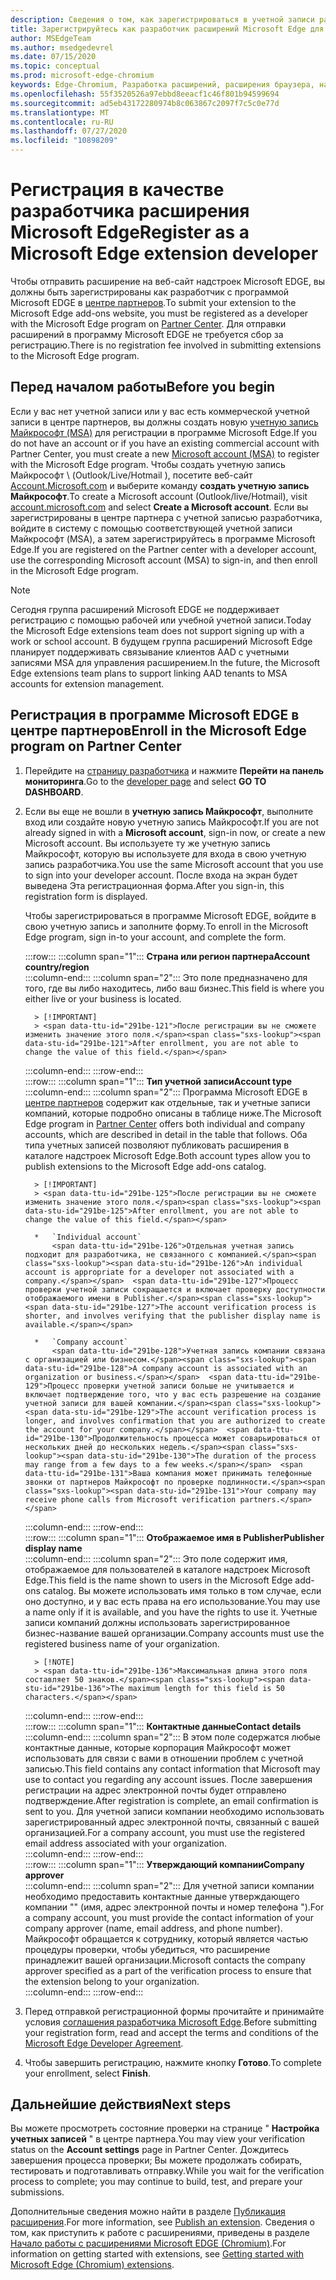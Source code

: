 ```yaml
---
description: Сведения о том, как зарегистрироваться в учетной записи разработчика, чтобы опубликовать расширения в магазине надстроек Microsoft Edge.
title: Зарегистрируйтесь как разработчик расширений Microsoft Edge для публикации расширений
author: MSEdgeTeam
ms.author: msedgedevrel
ms.date: 07/15/2020
ms.topic: conceptual
ms.prod: microsoft-edge-chromium
keywords: Edge-Chromium, Разработка расширений, расширения браузера, надстройки, центр партнеров, разработчик
ms.openlocfilehash: 55f3520526a97ebbd8eeacf1c46f801b94599694
ms.sourcegitcommit: ad5eb43172280974b8c063867c2097f7c5c0e77d
ms.translationtype: MT
ms.contentlocale: ru-RU
ms.lasthandoff: 07/27/2020
ms.locfileid: "10898209"
---
```

# <span data-ttu-id="291be-104">Регистрация в качестве разработчика расширения Microsoft Edge</span><span class="sxs-lookup"><span data-stu-id="291be-104">Register as a Microsoft Edge extension developer</span></span>  

<span data-ttu-id="291be-105">Чтобы отправить расширение на веб-сайт надстроек Microsoft EDGE, вы должны быть зарегистрированы как разработчик с программой Microsoft EDGE в [центре партнеров][MicrosoftPartnerCenter].</span><span class="sxs-lookup"><span data-stu-id="291be-105">To submit your extension to the Microsoft Edge add-ons website, you must be registered as a developer with the Microsoft Edge program on [Partner Center][MicrosoftPartnerCenter].</span></span>  <span data-ttu-id="291be-106">Для отправки расширений в программу Microsoft EDGE не требуется сбор за регистрацию.</span><span class="sxs-lookup"><span data-stu-id="291be-106">There is no registration fee involved in submitting extensions to the Microsoft Edge program.</span></span>  

## <span data-ttu-id="291be-107">Перед началом работы</span><span class="sxs-lookup"><span data-stu-id="291be-107">Before you begin</span></span>  

<span data-ttu-id="291be-108">Если у вас нет учетной записи или у вас есть коммерческой учетной записи в центре партнеров, вы должны создать новую [учетную запись Майкрософт (MSA)][WindowsCommunityEverythingAboutMicrosoftAccounts] для регистрации в программе Microsoft Edge.</span><span class="sxs-lookup"><span data-stu-id="291be-108">If you do not have an account or if you have an existing commercial account with Partner Center, you must create a new [Microsoft account (MSA)][WindowsCommunityEverythingAboutMicrosoftAccounts] to register with the Microsoft Edge program.</span></span>  <span data-ttu-id="291be-109">Чтобы создать учетную запись Майкрософт \ (Outlook/Live/Hotmail \), посетите веб-сайт [Account.Microsoft.com][MicrosoftAccount] и выберите команду **создать учетную запись Майкрософт**.</span><span class="sxs-lookup"><span data-stu-id="291be-109">To create a Microsoft account \(Outlook/live/Hotmail\), visit [account.microsoft.com][MicrosoftAccount] and select **Create a Microsoft account**.</span></span>  <span data-ttu-id="291be-110">Если вы зарегистрированы в центре партнера с учетной записью разработчика, войдите в систему с помощью соответствующей учетной записи Майкрософт (MSA), а затем зарегистрируйтесь в программе Microsoft Edge.</span><span class="sxs-lookup"><span data-stu-id="291be-110">If you are registered on the Partner center with a developer account, use the corresponding Microsoft account \(MSA\) to sign-in, and then enroll in the Microsoft Edge program.</span></span>  

> [!NOTE]
> <span data-ttu-id="291be-111">Сегодня группа расширений Microsoft EDGE не поддерживает регистрацию с помощью рабочей или учебной учетной записи.</span><span class="sxs-lookup"><span data-stu-id="291be-111">Today the Microsoft Edge extensions team does not support signing up with a work or school account.</span></span>  <span data-ttu-id="291be-112">В будущем группа расширений Microsoft Edge планирует поддерживать связывание клиентов AAD с учетными записями MSA для управления расширением.</span><span class="sxs-lookup"><span data-stu-id="291be-112">In the future, the Microsoft Edge extensions team plans to support linking AAD tenants to MSA accounts for extension management.</span></span>  

## <span data-ttu-id="291be-113">Регистрация в программе Microsoft EDGE в центре партнеров</span><span class="sxs-lookup"><span data-stu-id="291be-113">Enroll in the Microsoft Edge program on Partner Center</span></span>  

1.  <span data-ttu-id="291be-114">Перейдите на [страницу разработчика][MicrosoftPartnerCenter] и нажмите **Перейти на панель мониторинга**.</span><span class="sxs-lookup"><span data-stu-id="291be-114">Go to the [developer page][MicrosoftPartnerCenter] and select **GO TO DASHBOARD**.</span></span>  
1.  <span data-ttu-id="291be-115">Если вы еще не вошли в **учетную запись Майкрософт**, выполните вход или создайте новую учетную запись Майкрософт.</span><span class="sxs-lookup"><span data-stu-id="291be-115">If you are not already signed in with a **Microsoft account**, sign-in now, or create a new Microsoft account.</span></span>  <span data-ttu-id="291be-116">Вы используете ту же учетную запись Майкрософт, которую вы используете для входа в свою учетную запись разработчика.</span><span class="sxs-lookup"><span data-stu-id="291be-116">You use the same Microsoft account that you use to sign into your developer account.</span></span>  <span data-ttu-id="291be-117">После входа на экран будет выведена Эта регистрационная форма.</span><span class="sxs-lookup"><span data-stu-id="291be-117">After you sign-in, this registration form is displayed.</span></span>  
    
    <span data-ttu-id="291be-118">Чтобы зарегистрироваться в программе Microsoft EDGE, войдите в свою учетную запись и заполните форму.</span><span class="sxs-lookup"><span data-stu-id="291be-118">To enroll in the Microsoft Edge program, sign in-to your account, and complete the form.</span></span>  
    <!-- -->
    :::row:::
       :::column span="1":::
          **<span data-ttu-id="291be-119">Страна или регион партнера</span><span class="sxs-lookup"><span data-stu-id="291be-119">Account country/region</span></span>**  
       :::column-end:::
       :::column span="2":::
          <span data-ttu-id="291be-120">Это поле предназначено для того, где вы либо находитесь, либо ваш бизнес.</span><span class="sxs-lookup"><span data-stu-id="291be-120">This field is where you either live or your business is located.</span></span>  
          
          > [!IMPORTANT]
          > <span data-ttu-id="291be-121">После регистрации вы не сможете изменить значение этого поля.</span><span class="sxs-lookup"><span data-stu-id="291be-121">After enrollment, you are not able to change the value of this field.</span></span>  
       :::column-end:::
    :::row-end:::  
    :::row:::
       :::column span="1":::
          **<span data-ttu-id="291be-122">Тип учетной записи</span><span class="sxs-lookup"><span data-stu-id="291be-122">Account type</span></span>**  
       :::column-end:::
       :::column span="2":::
          <span data-ttu-id="291be-123">Программа Microsoft EDGE в [центре партнеров][MicrosoftPartnerCenter] содержит как отдельные, так и учетные записи компаний, которые подробно описаны в таблице ниже.</span><span class="sxs-lookup"><span data-stu-id="291be-123">The Microsoft Edge program in [Partner Center][MicrosoftPartnerCenter] offers both individual and company accounts, which are described in detail in the table that follows.</span></span>  <span data-ttu-id="291be-124">Оба типа учетных записей позволяют публиковать расширения в каталоге надстроек Microsoft Edge.</span><span class="sxs-lookup"><span data-stu-id="291be-124">Both account types allow you to publish extensions to the Microsoft Edge add-ons catalog.</span></span>  
          
          > [!IMPORTANT]
          > <span data-ttu-id="291be-125">После регистрации вы не сможете изменить значение этого поля.</span><span class="sxs-lookup"><span data-stu-id="291be-125">After enrollment, you are not able to change the value of this field.</span></span>  
          
          *   `Individual account`  
              <span data-ttu-id="291be-126">Отдельная учетная запись подходит для разработчика, не связанного с компанией.</span><span class="sxs-lookup"><span data-stu-id="291be-126">An individual account is appropriate for a developer not associated with a company.</span></span>  <span data-ttu-id="291be-127">Процесс проверки учетной записи сокращается и включает проверку доступности отображаемого имени в Publisher.</span><span class="sxs-lookup"><span data-stu-id="291be-127">The account verification process is shorter, and involves verifying that the publisher display name is available.</span></span>  

          *   `Company account`  
              <span data-ttu-id="291be-128">Учетная запись компании связана с организацией или бизнесом.</span><span class="sxs-lookup"><span data-stu-id="291be-128">A company account is associated with an organization or business.</span></span>  <span data-ttu-id="291be-129">Процесс проверки учетной записи больше не учитывается и включает подтверждение того, что у вас есть разрешение на создание учетной записи для вашей компании.</span><span class="sxs-lookup"><span data-stu-id="291be-129">The account verification process is longer, and involves confirmation that you are authorized to create the account for your company.</span></span>  <span data-ttu-id="291be-130">Продолжительность процесса может соварьироваться от нескольких дней до нескольких недель.</span><span class="sxs-lookup"><span data-stu-id="291be-130">The duration of the process may range from a few days to a few weeks.</span></span>  <span data-ttu-id="291be-131">Ваша компания может принимать телефонные звонки от партнеров Майкрософт по проверке подлинности.</span><span class="sxs-lookup"><span data-stu-id="291be-131">Your company may receive phone calls from Microsoft verification partners.</span></span>  
       :::column-end:::
    :::row-end:::  
    :::row:::
       :::column span="1":::
          **<span data-ttu-id="291be-132">Отображаемое имя в Publisher</span><span class="sxs-lookup"><span data-stu-id="291be-132">Publisher display name</span></span>**  
       :::column-end:::
       :::column span="2":::
          <span data-ttu-id="291be-133">Это поле содержит имя, отображаемое для пользователей в каталоге надстроек Microsoft Edge.</span><span class="sxs-lookup"><span data-stu-id="291be-133">This field is the name shown to users in the Microsoft Edge add-ons catalog.</span></span>  <span data-ttu-id="291be-134">Вы можете использовать имя только в том случае, если оно доступно, и у вас есть права на его использование.</span><span class="sxs-lookup"><span data-stu-id="291be-134">You may use a name only if it is available, and you have the rights to use it.</span></span>  <span data-ttu-id="291be-135">Учетные записи компаний должны использовать зарегистрированное бизнес-название вашей организации.</span><span class="sxs-lookup"><span data-stu-id="291be-135">Company accounts must use the registered business name of your organization.</span></span>  
          
          > [!NOTE]
          > <span data-ttu-id="291be-136">Максимальная длина этого поля составляет 50 знаков.</span><span class="sxs-lookup"><span data-stu-id="291be-136">The maximum length for this field is 50 characters.</span></span>  
       :::column-end:::
    :::row-end:::  
    :::row:::
       :::column span="1":::
          **<span data-ttu-id="291be-137">Контактные данные</span><span class="sxs-lookup"><span data-stu-id="291be-137">Contact details</span></span>**  
       :::column-end:::
       :::column span="2":::
          <span data-ttu-id="291be-138">В этом поле содержатся любые контактные данные, которые корпорация Майкрософт может использовать для связи с вами в отношении проблем с учетной записью.</span><span class="sxs-lookup"><span data-stu-id="291be-138">This field contains any contact information that Microsoft may use to contact you regarding any account issues.</span></span>  <span data-ttu-id="291be-139">После завершения регистрации на адрес электронной почты будет отправлено подтверждение.</span><span class="sxs-lookup"><span data-stu-id="291be-139">After registration is complete, an email confirmation is sent to you.</span></span>  <span data-ttu-id="291be-140">Для учетной записи компании необходимо использовать зарегистрированный адрес электронной почты, связанный с вашей организацией.</span><span class="sxs-lookup"><span data-stu-id="291be-140">For a company account, you must use the registered email address associated with your organization.</span></span>  
       :::column-end:::
    :::row-end:::  
    :::row:::
       :::column span="1":::
          **<span data-ttu-id="291be-141">Утверждающий компании</span><span class="sxs-lookup"><span data-stu-id="291be-141">Company approver</span></span>**  
       :::column-end:::
       :::column span="2":::
          <span data-ttu-id="291be-142">Для учетной записи компании необходимо предоставить контактные данные утверждающего компании "" (имя, адрес электронной почты и номер телефона ").</span><span class="sxs-lookup"><span data-stu-id="291be-142">For a company account, you must provide the contact information of your company approver \(name, email address, and phone number\).</span></span>  <span data-ttu-id="291be-143">Майкрософт обращается к сотруднику, который является частью процедуры проверки, чтобы убедиться, что расширение принадлежит вашей организации.</span><span class="sxs-lookup"><span data-stu-id="291be-143">Microsoft contacts the company approver specified as a part of the verification process to ensure that the extension belong to your organization.</span></span>  
       :::column-end:::
    :::row-end:::  
    <!-- -->
    <!--
    1.  The **Account country/region** field  
        
        This field is where you either live or your business is located.  
        
        > [!IMPORTANT]
        > After enrollment, you are not able to change the value of this field.  
        
    1.  The **Account type** field  
        
        The Microsoft Edge program in [Partner Center][MicrosoftPartnerCenter] offers both individual and company accounts, which are described in detail in the table that follows.  Both account types allow you to publish extensions to the Microsoft Edge add-ons catalog.  
        
        > [!IMPORTANT]
        > After enrollment, you are not able to change the value of this field.  
        
        | Individual account | Company account |  
        |:--- |:--- |  
        | Individual accounts are appropriate for developers not associated with a company.  | Company accounts are associated with organizations and businesses.  |  
        | The account verification process is shorter, and involves verifying that the publisher display name is available.  | The account verification process is longer, and involves confirmation that you are authorized to create the account for your company.  The duration of the process may range from a few days to a few weeks.  Your company may receive phone calls from Microsoft verification partners.  |  
        
    1.  The **Publisher display name** field  
        
        This field is the name shown to users in the Microsoft Edge add-ons catalog.  You may use a name only if it is available, and you have the rights to use it.  Company accounts must use the registered business name of your organization.  
        
        > [!NOTE]
        > The maximum length for this field is 50 characters.  
        
    1.  The **Contact details** field  
        
        Any contact information that Microsoft may use to contact you regarding any account issues.  After registration is complete, an email confirmation is sent to you.  Company accounts must use the registered email address associated with your organization.  
        
    1.  The **Company approver** field  
        
        For company accounts, provide the contact information \(name, email address, and phone number\) of your company approver.  Microsoft contacts the company approver specified as a part of the verification process to ensure that the extensions belong to your organization.  
        -->
1. <span data-ttu-id="291be-144">Перед отправкой регистрационной формы прочитайте и принимайте условия [соглашения разработчика Microsoft Edge][MicrosoftAppDeveloperAgreement].</span><span class="sxs-lookup"><span data-stu-id="291be-144">Before submitting your registration form, read and accept the terms and conditions of the [Microsoft Edge Developer Agreement][MicrosoftAppDeveloperAgreement].</span></span>  
1. <span data-ttu-id="291be-145">Чтобы завершить регистрацию, нажмите кнопку **Готово**.</span><span class="sxs-lookup"><span data-stu-id="291be-145">To complete your enrollment, select **Finish**.</span></span>  

## <span data-ttu-id="291be-146">Дальнейшие действия</span><span class="sxs-lookup"><span data-stu-id="291be-146">Next steps</span></span>  

<span data-ttu-id="291be-147">Вы можете просмотреть состояние проверки на странице " **Настройка учетных записей** " в центре партнера.</span><span class="sxs-lookup"><span data-stu-id="291be-147">You may view your verification status on the **Account settings** page in Partner Center.</span></span>  <span data-ttu-id="291be-148">Дождитесь завершения процесса проверки; Вы можете продолжать собирать, тестировать и подготавливать отправку.</span><span class="sxs-lookup"><span data-stu-id="291be-148">While you wait for the verification process to complete; you may continue to build, test, and prepare your submissions.</span></span>  

<span data-ttu-id="291be-149">Дополнительные сведения можно найти в разделе [Публикация расширения][ExtensionsChromiumPublishExtension].</span><span class="sxs-lookup"><span data-stu-id="291be-149">For more information, see [Publish an extension][ExtensionsChromiumPublishExtension].</span></span>  <span data-ttu-id="291be-150">Сведения о том, как приступить к работе с расширениями, приведены в разделе [Начало работы с расширениями Microsoft EDGE (Chromium)][ExtensionsChromiumGettingStartedIndex].</span><span class="sxs-lookup"><span data-stu-id="291be-150">For information on getting started with extensions, see [Getting started with Microsoft Edge (Chromium) extensions][ExtensionsChromiumGettingStartedIndex].</span></span>  

<!-- links -->  

[ExtensionsChromiumGettingStartedIndex]: ../getting-started/index.md "Начало работы с расширениями Microsoft EDGE (Chromium) | Документы Microsoft"  
[ExtensionsChromiumPublishExtension]:  ./publish-extension.md "Опубликовать расширение | Документы Microsoft"  

[MicrosoftAppDeveloperAgreement]:  /legal/windows/agreements/app-developer-agreement "Соглашение с разработчиком приложений | Документы Microsoft"  

[MicrosoftAccount]:  https://account.microsoft.com/account "Учетная запись Майкрософт"  

[MicrosoftPartnerCenter]:  https://partner.microsoft.com/dashboard/microsoftedge/public/login?ref=dd "Центр партнеров"  

[WindowsCommunityEverythingAboutMicrosoftAccounts]:  https://community.windows.com/stories/everything-you-need-to-know-about-microsoft-accounts "Microsoft (или MSA)"  